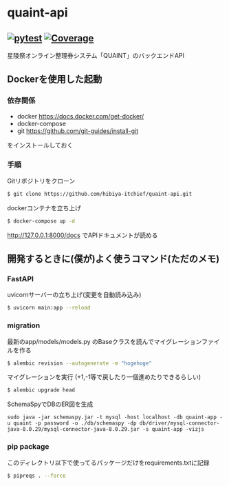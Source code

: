 # quaint-api
[![pytest](https://github.com/hibiya-itchief/quaint-api/actions/workflows/pytest.yml/badge.svg)](https://github.com/hibiya-itchief/quaint-api/actions/workflows/pytest.yml)
[![Coverage](https://img.shields.io/endpoint?url=https://gist.githubusercontent.com/Ekke-kuru2/81370c9284b6c64224021c2c6520c2e3/raw/pytest-coverage-comment.json)](https://github.com/hibiya-itchief/quaint-api/actions)
---
星陵祭オンライン整理券システム「QUAINT」のバックエンドAPI

## Dockerを使用した起動
### 依存関係
- docker https://docs.docker.com/get-docker/
- docker-compose
- git https://github.com/git-guides/install-git

をインストールしておく

### 手順
Gitリポジトリをクローン
```sh
$ git clone https://github.com/hibiya-itchief/quaint-api.git
```
dockerコンテナを立ち上げ
```sh
$ docker-compose up -d
```

http://127.0.0.1:8000/docs でAPIドキュメントが読める


## 開発するときに(僕が)よく使うコマンド(ただのメモ)
### FastAPI
uvicornサーバーの立ち上げ(変更を自動読み込み)
```sh
$ uvicorn main:app --reload
```
### migration
最新のapp/models/models.py のBaseクラスを読んでマイグレーションファイルを作る
```sh
$ alembic revision --autogenerate -m "hogehoge"
```
マイグレーションを実行 (+1,-1等で戻したり一個進めたりできるらしい)
```sh
$ alembic upgrade head
```
SchemaSpyでDBのER図を生成
```
sudo java -jar schemaspy.jar -t mysql -host localhost -db quaint-app -u quaint -p password -o ./db/schemaspy -dp db/driver/mysql-connector-java-8.0.29/mysql-connector-java-8.0.29.jar -s quaint-app -vizjs
```
### pip package
このディレクトリ以下で使ってるパッケージだけをrequirements.txtに記録
```sh
$ pipreqs . --force
```
